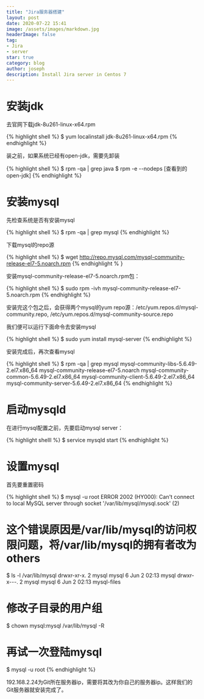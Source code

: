 ```yaml
---
title: "Jira服务器搭建"
layout: post
date: 2020-07-22 15:41
image: /assets/images/markdown.jpg
headerImage: false
tag:
- Jira
- server
star: true
category: blog
author: joseph
description: Install Jira server in Centos 7
---
```


# 安装jdk

去官网下载jdk-8u261-linux-x64.rpm

{% highlight shell %}
$ yum localinstall jdk-8u261-linux-x64.rpm
{% endhighlight %}

装之前，如果系统已经有open-jdk，需要先卸装

{% highlight shell %}
$ rpm -qa | grep java
$ rpm -e --nodeps [查看到的open-jdk] 
{% endhighlight %}

# 安装mysql

先检查系统是否有安装mysql

{% highlight shell %}
$ rpm -qa | grep mysql
{% endhighlight %}

下载mysql的repo源

{% highlight shell %}
$ wget http://repo.mysql.com/mysql-community-release-el7-5.noarch.rpm
{% endhighlight % }

安装mysql-community-release-el7-5.noarch.rpm包：

{% highlight shell %}
$ sudo rpm -ivh mysql-community-release-el7-5.noarch.rpm
{% endhighlight %}

安装完这个包之后，会获得两个mysql的yum repo源：/etc/yum.repos.d/mysql-community.repo, /etc/yum.repos.d/mysql-community-source.repo

我们便可以运行下面命令去安装mysql

{% highlight shell %}
$ sudo yum install mysql-server
{% endhighlight %}

安装完成后，再次查看mysql

{% highlight shell %}
$ rpm -qa | grep mysql
mysql-community-libs-5.6.49-2.el7.x86_64
mysql-community-release-el7-5.noarch
mysql-community-common-5.6.49-2.el7.x86_64
mysql-community-client-5.6.49-2.el7.x86_64
mysql-community-server-5.6.49-2.el7.x86_64
{% endhighlight %}

# 启动mysqld

在进行mysql配置之前，先要启动mysql server：

{% highlight shelll %}
$ service mysqld start
{% endhighlight %}

# 设置mysql

首先要重置密码

{% highlight shell %}
$ mysql -u root
ERROR 2002 (HY000): Can't connect to local MySQL server through socket '/var/lib/mysql/mysql.sock' (2)

# 这个错误原因是/var/lib/mysql的访问权限问题，将/var/lib/mysql的拥有者改为others
$ ls -l /var/lib/mysql
drwxr-xr-x. 2 mysql mysql 6 Jun 2 02:13 mysql
drwxr-x---. 2 mysql mysql 6 Jun 2 02:13 mysql-files

# 修改子目录的用户组
$ chown mysql:mysql /var/lib/mysql -R

# 再试一次登陆mysql
$ mysql -u root
{% endhighlight %}

192.168.2.24为Git所在服务器ip，需要将其改为你自己的服务器ip。这样我们的Git服务器就安装完成了。
